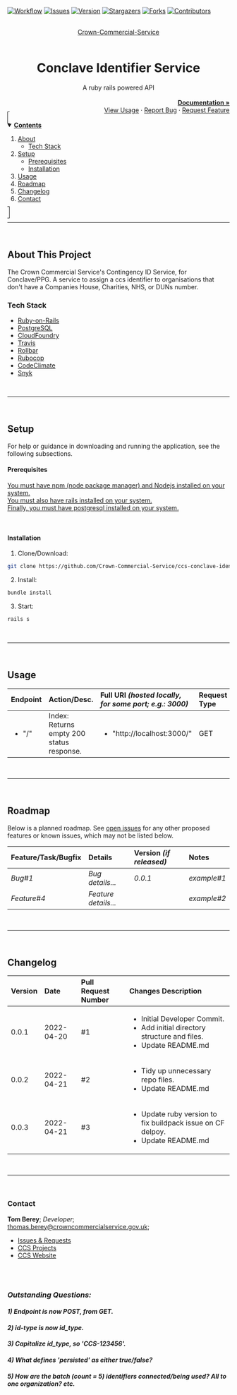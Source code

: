 <!-- PROJECT SHIELDS -->
[![Workflow][workflow-shield]][workflow-url]
[![Issues][issues-shield]][issues-url]
[![Version][version-shield]][version-url]
[![Stargazers][stars-shield]][stars-url]
[![Forks][forks-shield]][forks-url]
[![Contributors][contributors-shield]][contributors-url]



<!-- PROJECT LOGO -->
<br>
<div align="center">
  <a href="https://github.com/Crown-Commercial-Service">
    Crown-Commercial-Service
  </a><br><br>
  <div align="center"><h1>Conclave Identifier Service</h1>A ruby rails powered API</div>
  <div align="right">
    <br>
    <a href="https://github.com/Crown-Commercial-Service/ccs-conclave-identifier-service/blob/develop/README.md"><strong>Documentation »</strong></a>
    <br>
    <a href="#usage">View Usage</a>
    ·
    <a href="https://github.com/Crown-Commercial-Service/ccs-conclave-identifier-service/issues">Report Bug</a>
    ·
    <a href="https://github.com/Crown-Commercial-Service/ccs-conclave-identifier-service/issues">Request Feature</a>
  </div>
</div>



<!-- TABLE OF CONTENTS -->
<details open="open" style="padding:4px;display:inline;border-width:1px;border-style:solid;">
  <summary><b style="display: inline-block"><u>Contents</u></b></summary>
    <ol>
        <li>
        <a href="#about-this-project">About</a>
        <ul>
            <li><a href="#tech-stack">Tech Stack</a></li>
        </ul>
        </li>
        <li>
        <a href="#setup">Setup</a>
        <ul>
            <li><a href="#prerequisites">Prerequisites</a></li>
            <li><a href="#installation">Installation</a></li>
        </ul>
        </li>
        <li><a href="#usage">Usage</a></li>
        <li><a href="#roadmap">Roadmap</a></li>
        <li><a href="#changelog">Changelog</a></li>
        <li><a href="#contact">Contact</a></li>
    </ol>
</details><hr><br>



<!-- ABOUT THis PROJECT -->
## About This Project
The Crown Commercial Service's Contingency ID Service, for Conclave/PPG. A service to assign a ccs identifier to organisations that don't have a Companies House, Charities, NHS, or DUNs number.

### Tech Stack
* [Ruby-on-Rails](https://rubyonrails.org/)
* [PostgreSQL](https://www.postgresql.org)
* [CloudFoundry](https://www.cloudfoundry.org/)
* [Travis](https://www.travis-ci.com/)
* [Rollbar](https://rollbar.com/)
* [Rubocop](https://rubocop.org/)
* [CodeClimate](https://codeclimate.com/)
* [Snyk](https://snyk.io/)

<br><hr><br>



<!-- SETUP -->
## Setup
For help or guidance in downloading and running the application, see the following subsections.
<br>

#### Prerequisites
[You must have npm (node package manager) and Nodejs installed on your system.](https://docs.npmjs.com/downloading-and-installing-node-js-and-npm)<br>
[You must also have rails installed on your system.](https://guides.rubyonrails.org/v5.0/getting_started.html)<br>
[Finally, you must have postgresql installed on your system.](https://www.postgresql.org)

<br>

#### Installation
1. Clone/Download:
  ```sh
  git clone https://github.com/Crown-Commercial-Service/ccs-conclave-identifier-service.git
  ```
2. Install:
  ```sh
  bundle install
  ```
3. Start:
  ```sh
  rails s
  ```

<br><hr><br>



<!-- USAGE EXAMPLES -->
## Usage

| Endpoint | Action/Desc. | Full URI <i>(hosted locally, for some port; e.g.: 3000)</i> | Request Type |
|:---|:---|:---|:---|
| <ul><li>"/"</li></ul> | Index:<br>Returns empty 200 status response. | <ul><li>"http://localhost:3000/"</li></ul> | GET |

<br><hr><br>



<!-- ROADMAP -->
## Roadmap
Below is a planned roadmap. See [open issues][issues-url] for any other proposed features or known issues, which may not be listed below.

| Feature/Task/Bugfix | Details | Version <i>(if released)</i> | Notes |
|:---|:---|:---|:---|
| <i>Bug#1</i> | <i>Bug details...</i> | <i>0.0.1</i> | <i>example#1</i> |
| <i>Feature#4</i> | <i>Feature details...</i> |   | <i>example#2</i> |

<br><hr><br>



<!-- CHANGELOG -->
## Changelog

| Version | Date | Pull Request Number | Changes Description |
|:---|:---|:---|:---|
| 0.0.1 | 2022-04-20 | #1 | <ul><li>Initial Developer Commit.</li><li>Add initial directory structure and files.</li><li>Update README.md</li></ul> |
| 0.0.2 | 2022-04-21 | #2 | <ul><li>Tidy up unnecessary repo files.</li><li>Update README.md</li></ul> |
| 0.0.3 | 2022-04-21 | #3 | <ul><li>Update ruby version to fix buildpack issue on CF delpoy.</li><li>Update README.md</li></ul> |

<br><hr><br>


<!-- CONTACT -->
### Contact

<b>Tom Berey</b>; <i>Developer</i>;<br>thomas.berey@crowncommercialservice.gov.uk;

* [Issues & Requests][issues-url]
* [CCS Projects](https://github.com/Crown-Commercial-Service?tab=repositories)
* [CCS Website](https://www.crowncommercial.gov.uk/)

<br>

<br>

<i>

### Outstanding Questions:

#### 1) Endpoint is now POST, from GET.

#### 2) id-type is now id_type.

#### 3) Capitalize id_type, so 'CCS-123456'.

#### 4) What defines 'persisted' as either true/false?

#### 5) How are the batch (count = 5) identifiers connected/being used? All to one organization? etc.

</i>

<br>

<!-- SPECIFIC URLS - NEED CHANGING PER PROJECT -->
[workflow-shield]: https://github.com/Crown-Commercial-Service/ccs-conclave-identifier-service/actions/workflows/codeql-analysis.yml/badge.svg
[workflow-url]: https://github.com/Crown-Commercial-Service/ccs-conclave-identifier-service/actions
[version-shield]: https://img.shields.io/github/v/release/Crown-Commercial-Service/social-stocks
[version-url]: https://github.com/Crown-Commercial-Service/ccs-conclave-identifier-service/releases/
[stars-shield]: https://img.shields.io/github/stars/Crown-Commercial-Service/social-stocks.svg
[stars-url]: https://github.com/Crown-Commercial-Service/ccs-conclave-identifier-service/stargazers
[contributors-shield]: https://img.shields.io/github/contributors/Crown-Commercial-Service/social-stocks.svg
[contributors-url]: https://github.com/Crown-Commercial-Service/ccs-conclave-identifier-service/graphs/contributors
[forks-shield]: https://img.shields.io/github/forks/Crown-Commercial-Service/social-stocks.svg
[forks-url]: https://github.com/Crown-Commercial-Service/ccs-conclave-identifier-service/network/members
[issues-shield]: https://img.shields.io/github/issues/Crown-Commercial-Service/social-stocks.svg
[issues-url]: https://github.com/Crown-Commercial-Service/ccs-conclave-identifier-service/issues
[project-url]: https://github.com/Crown-Commercial-Service/ccs-conclave-identifier-service/projects